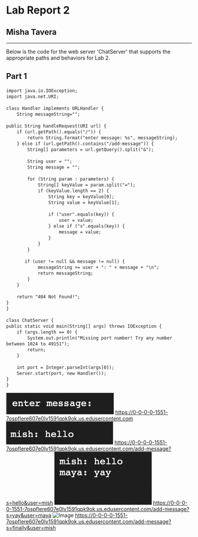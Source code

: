 # Lab Report 2 
## Misha Tavera
---
Below is the code for the web server 'ChatServer' that supports the appropriate paths and behaviors for Lab 2. 
## Part 1

    import java.io.IOException;
    import java.net.URI;

    class Handler implements URLHandler {
        String messageString="";

    public String handleRequest(URI url) {
        if (url.getPath().equals("/")) {
            return String.format("enter message: %s", messageString);
        } else if (url.getPath().contains("/add-message")) {
            String[] parameters = url.getQuery().split("&");

            String user = "";
            String message = "";

            for (String param : parameters) {
                String[] keyValue = param.split("=");
                if (keyValue.length == 2) {
                    String key = keyValue[0];
                    String value = keyValue[1];

                    if ("user".equals(key)) {
                        user = value;
                    } else if ("s".equals(key)) {
                        message = value;
                    }
                }
            }

           if (user != null && message != null) {
                messageString += user + ": " + message + "\n";
                return messageString;
            }
        }

        return "404 Not Found!";
    }
    }

    class ChatServer {
    public static void main(String[] args) throws IOException {
        if (args.length == 0) {
            System.out.println("Missing port number! Try any number between 1024 to 49151");
            return;
        }

        int port = Integer.parseInt(args[0]);
        Server.start(port, new Handler());
    }
    }

![Image](image1LR2.png)
https://0-0-0-0-1551-7ospflere607e0lv1591qpk9ok.us.edusercontent.com
![Image](image2LR2.png)
https://0-0-0-0-1551-7ospflere607e0lv1591qpk9ok.us.edusercontent.com/add-message?s=hello&user=mish
![Image](image3LR2.png)
https://0-0-0-0-1551-7ospflere607e0lv1591qpk9ok.us.edusercontent.com/add-message?s=yay&user=maya
![Image](image4LR2png)
https://0-0-0-0-1551-7ospflere607e0lv1591qpk9ok.us.edusercontent.com/add-message?s=finally&user=mish

